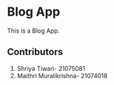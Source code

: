 # Blog App
This is a Blog App.

## Contributors

1. Shriya Tiwari- 21075081
2. Maithri Muralikrishna- 21074018